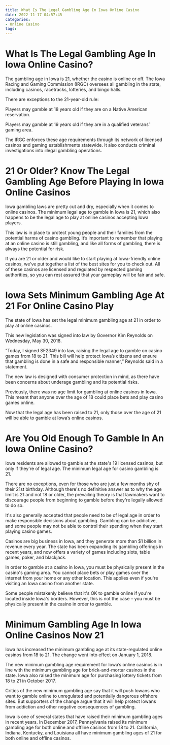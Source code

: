 ```yaml
---
title: What Is The Legal Gambling Age In Iowa Online Casino
date: 2022-11-17 04:57:45
categories:
- Online Casino
tags:
---
```



#  What Is The Legal Gambling Age In Iowa Online Casino?

The gambling age in Iowa is 21, whether the casino is online or off. The Iowa Racing and Gaming Commission (IRGC) oversees all gambling in the state, including casinos, racetracks, lotteries, and bingo halls.

There are exceptions to the 21-year-old rule:

Players may gamble at 18 years old if they are on a Native American reservation.

Players may gamble at 19 years old if they are in a qualified veterans’ gaming area.

The IRGC enforces these age requirements through its network of licensed casinos and gaming establishments statewide. It also conducts criminal investigations into illegal gambling operations.

#  21 Or Older? Know The Legal Gambling Age Before Playing In Iowa Online Casinos

Iowa gambling laws are pretty cut and dry, especially when it comes to online casinos. The minimum legal age to gamble in Iowa is 21, which also happens to be the legal age to play at online casinos accepting Iowa players.

This law is in place to protect young people and their families from the potential harms of casino gambling. It’s important to remember that playing at an online casino is still gambling, and like all forms of gambling, there is always the potential for risk.

If you are 21 or older and would like to start playing at Iowa-friendly online casinos, we’ve put together a list of the best sites for you to check out. All of these casinos are licensed and regulated by respected gaming authorities, so you can rest assured that your gameplay will be fair and safe.

#  Iowa Sets Minimum Gambling Age At 21 For Online Casino Play

The state of Iowa has set the legal minimum gambling age at 21 in order to play at online casinos.

This new legislation was signed into law by Governor Kim Reynolds on Wednesday, May 30, 2018.

“Today, I signed SF2349 into law, raising the legal age to gamble on casino games from 18 to 21. This bill will help protect Iowa’s citizens and ensure that gambling is done in a safe and responsible manner,” Reynolds said in a statement.

The new law is designed with consumer protection in mind, as there have been concerns about underage gambling and its potential risks.

Previously, there was no age limit for gambling at online casinos in Iowa. This meant that anyone over the age of 18 could place bets and play casino games online.

Now that the legal age has been raised to 21, only those over the age of 21 will be able to gamble at Iowa’s online casinos.

#  Are You Old Enough To Gamble In An Iowa Online Casino?

Iowa residents are allowed to gamble at the state's 19 licensed casinos, but only if they're of legal age. The minimum legal age for casino gambling is 21.

There are no exceptions, even for those who are just a few months shy of their 21st birthday. Although there's no definitive answer as to why the age limit is 21 and not 18 or older, the prevailing theory is that lawmakers want to discourage people from beginning to gamble before they're legally allowed to do so.

It's also generally accepted that people need to be of legal age in order to make responsible decisions about gambling. Gambling can be addictive, and some people may not be able to control their spending when they start playing casino games.

Casinos are big business in Iowa, and they generate more than $1 billion in revenue every year. The state has been expanding its gambling offerings in recent years, and now offers a variety of games including slots, table games, poker, and blackjack.

In order to gamble at a casino in Iowa, you must be physically present in the casino's gaming area. You cannot place bets or play games over the internet from your home or any other location. This applies even if you're visiting an Iowa casino from another state.

Some people mistakenly believe that it's OK to gamble online if you're located inside Iowa's borders. However, this is not the case – you must be physically present in the casino in order to gamble.

#  Minimum Gambling Age In Iowa Online Casinos Now 21

Iowa has increased the minimum gambling age at its state-regulated online casinos from 18 to 21. The change went into effect on January 1, 2018.

The new minimum gambling age requirement for Iowa’s online casinos is in line with the minimum gambling age for brick-and-mortar casinos in the state. Iowa also raised the minimum age for purchasing lottery tickets from 18 to 21 in October 2017.

Critics of the new minimum gambling age say that it will push Iowans who want to gamble online to unregulated and potentially dangerous offshore sites. But supporters of the change argue that it will help protect Iowans from addiction and other negative consequences of gambling.

Iowa is one of several states that have raised their minimum gambling ages in recent years. In December 2017, Pennsylvania raised its minimum gambling age for both online and offline casinos from 18 to 21. California, Indiana, Kentucky, and Louisiana all have minimum gambling ages of 21 for both online and offline casinos.